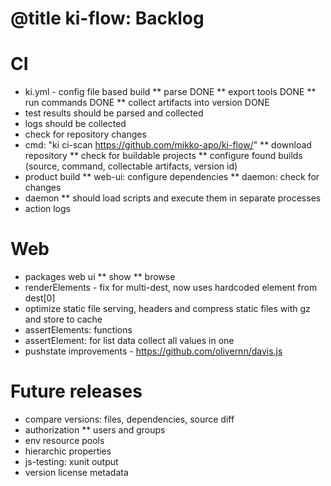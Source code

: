 # @title ki-flow: Backlog

# CI
* ki.yml - config file based build
** parse DONE
** export tools DONE
** run commands DONE
** collect artifacts into version DONE
* test results should be parsed and collected
* logs should be collected
* check for repository changes
* cmd: "ki ci-scan https://github.com/mikko-apo/ki-flow/"
** download repository
** check for buildable projects
** configure found builds (source, command, collectable artifacts, version id)
* product build
** web-ui: configure dependencies
** daemon: check for changes
* daemon
** should load scripts and execute them in separate processes
* action logs

# Web

* packages web ui
** show
** browse
* renderElements - fix for multi-dest, now uses hardcoded element from dest[0]
* optimize static file serving, headers and compress static files with gz and store to cache
* assertElements: functions
* assertElement: for list data collect all values in one
* pushstate improvements - https://github.com/olivernn/davis.js

# Future releases

* compare versions: files, dependencies, source diff
* authorization
** users and groups
* env resource pools
* hierarchic properties
* js-testing: xunit output
* version license metadata